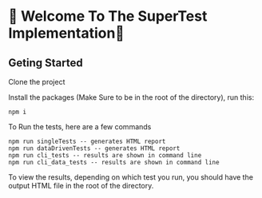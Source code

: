 # :wave: Welcome To The SuperTest Implementation:wave:

## Geting Started

Clone the project

  
Install the packages (Make Sure to be in the root of the directory), run this:

    npm i

To Run the tests, here are a few commands
 

    npm run singleTests -- generates HTML report
    npm run dataDrivenTests -- generates HTML report
    npm run cli_tests -- results are shown in command line
    npm run cli_data_tests -- results are shown in command line

To view the results, depending on which test you run, you should have the output HTML file in the root of the directory. 
